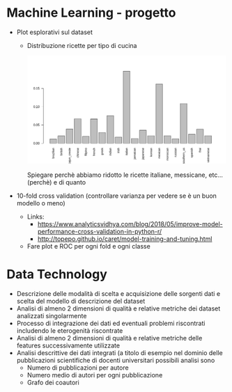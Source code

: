 # Machine Learning - progetto

- Plot esplorativi sul dataset

  - Distribuzione ricette per tipo di cucina

    ![Distribuzione ricette per tipo di cucina](./_report-assets/cuisine_distribution_dataset.png)

    Spiegare perchè abbiamo ridotto le ricette italiane, messicane, etc... (perchè) e di quanto

- 10-fold cross validation (controllare varianza per vedere se è un buon modello o meno)

  - Links:
    - https://www.analyticsvidhya.com/blog/2018/05/improve-model-performance-cross-validation-in-python-r/
    - http://topepo.github.io/caret/model-training-and-tuning.html
  - Fare plot e ROC per ogni fold e ogni classe

# Data Technology 

- Descrizione delle modalità di scelta e acquisizione delle sorgenti dati e scelta del modello di descrizione del dataset
- Analisi di almeno 2 dimensioni di qualità e relative metriche dei dataset analizzati singolarmente
- Processo di integrazione dei dati ed eventuali problemi riscontrati includendo le eterogenità riscontrate
- Analisi di almeno 2 dimensioni di qualità e relative metriche delle features successivamente utilizzate
- Analisi descrittive dei dati integrati (a titolo di esempio nel dominio delle pubblicazioni scientifiche di docenti universitari possibili analisi sono
  - Numero di pubblicazioni per autore
  - Numero medio di autori per ogni pubblicazione
  - Grafo dei coautori